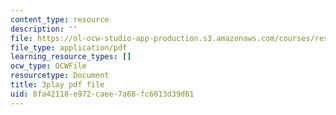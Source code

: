 ```yaml
---
content_type: resource
description: ''
file: https://ol-ocw-studio-app-production.s3.amazonaws.com/courses/res-18-009-learn-differential-equations-up-close-with-gilbert-strang-and-cleve-moler-fall-2015/8fa42118e972caee7a68fc6013d39d61_Mva9UIz_wwA.pdf
file_type: application/pdf
learning_resource_types: []
ocw_type: OCWFile
resourcetype: Document
title: 3play pdf file
uid: 8fa42118-e972-caee-7a68-fc6013d39d61
---
```


